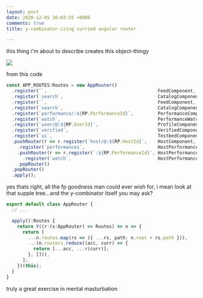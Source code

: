 ```yaml
---
layout: post
date: 2020-12-05 16:03:55 +0000
comments: true
title: y-combinator-izing curried angular router

---
```

this thing i'm about to describe creates this object-thingy

![](https://ftp.cass.si/97=rv9tn0.png)

from this code

```ts
const APP_ROUTES:Routes = new AppRouter()
  .register(``,                                         FeedComponent,             LoggedInGuard)
  .register(`search`,                                   CatalogComponent,          LoggedInGuard)
  .register(``,                                         FeedComponent,             LoggedInGuard)
  .register(`search`,                                   CatalogComponent,          LoggedInGuard)
  .register(`performance/:${RP.PerformanceId}`,         PerformanceComponent,      LoggedInGuard)
  .register(`watch`,                                    PerformanceWatchComponent, LoggedInGuard)
  .register(`user/@:${RP.UserId}`,                      ProfileComponent,          LoggedInGuard)
  .register(`verified`,                                 VerifiedComponent)
  .register(`ui`,                                       TestbedComponent, null, !Env.production)
  .pushRouter(r => r.register(`host/@:${RP.HostId}`,    HostComponent, LoggedInGuard))
    .register(`performances`,                           HostPerformancesComponent, LoggedInGuard)
    .pushRouter(r => r.register(`:${RP.PerformanceId}`, HostPerformancesComponent, LoggedInGuard))
      .register(`watch`,                                HostPerformancesComponent, LoggedInGuard)
    .popRouter()
  .popRouter()
  .apply();
```
yes thats right, all the fp goodness man could ever wish for, i mean look at that supple tree...and the y-combinator itself you may ask?

```ts
export default class AppRouter {
  // ...

  apply():Routes {
    return Y((r:(x:AppRouter) => Routes) => n => {
      return [
        ...n.routes.map(rs => ({ ...rs, path: n.root + rs.path })),
        ...(n.routers.reduce((acc, curr) => {
          return [...acc, ...r(curr)];
        }, [])),
      ];
    })(this);
  }
}
```

truly a great exercise in mental masturbation